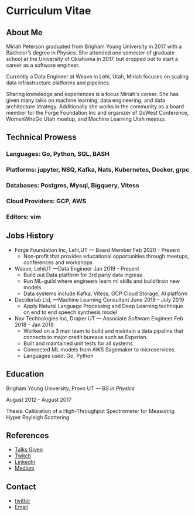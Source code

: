 # Curriculum Vitae 

## About Me

Miriah Peterson graduated from Brigham Young University in 2017 with a Bachelor’s degree in Physics. She attended one semester of graduate school at the University of Oklahoma in 2017, but dropped out to start a career as a software engineer.

Currently a Data Engineer at Weave in Lehi, Utah, Miriah focuses on scaling data infrastructure platforms and pipelines. 

Sharing knowledge and experiences is a focus Miriah's career. She has given many talks on machine learning, data engineering, and data architecture strategy. Additionally she works in the community as a board member for the Forge Foundation Inc and organizer of GoWest Conference, WomenWhoGo Utah meetup, and Machine Learning Utah meetup.

## Technical Prowess
### Languages: Go, Python, SQL, BASH
### Platforms: jupyter, NSQ, Kafka, Nats, Kubernetes, Docker, grpc
### Databases: Postgres, Mysql, Bigquery, Vitess
### Cloud Providers: GCP, AWS
### Editors: vim

## Jobs History

* Forge Foundation Inc, Lehi,UT — Board Member
Feb 2020 - Present
  * Non-profit that provides  educational opportunities through meetups, conferences and workshops
* Weave, LehiUT —Data Engineer
Jan 2019 - Present
  * Build out Data platform for 3rd party data ingress
  * Run ML-guild where engineers learn ml skills and build/train new models
  * Data systems include Kafka, Vitess, GCP Cloud Storage, AI platform
* Deciderlab Ltd, —Machine Learning Consultant
June 2019 - July 2019
  * Apply Natural Language Processing and Deep Learning technique on end to end speech synthesis model
* Nav Technologies Inc, Draper  UT — Associate Software Engineer
Feb 2018 - Jan 2019
  * Worked on a 3 man team to build and maintain a data pipeline  that connects to major credit bureaus such as Experian.
  * Built and maintained unit tests for all systems 
  * Connected ML models from AWS Sagemaker to microservices. 
  * Languages used: Go, Python

## Education
Brigham Young University, Provo UT — _BS in Physics_

August 2012 - August 2017

Thesis: Calibration of a High-Throughput Spectrometer for Measuring Hyper Rayleigh Scattering

## References
* [Talks Given](https://www.youtube.com/playlist?list=PL8Q5PSrFkjswyF90RdoxzVKMCKnuQGlFc)
* [Twitch](https://www.twitch.tv/soypete01)
* [LinkedIn](https://www.linkedin.com/in/miriah-peterson-35649b5b/?lipi=urn%3Ali%3Apage%3Ad_flagship3_feed%3BXXczeTDQTByfyT5sUuUeRA%3D%3D)
* [Medium](https://medium.com/@captainnobody1)

## Contact
* [twitter](https://twitter.com/captainnobody1)
* [Email](mailto:contact@miriahpeterson.com)
 
